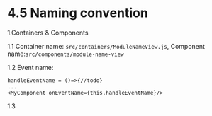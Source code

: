 # 4.5 Naming convention

1.Containers & Components

1.1 Container name: ```src/containers/ModuleNameView.js```, Component name:```src/components/module-name-view```

1.2 Event name: 

```
handleEventName = ()=>{//todo}
...
<MyComponent onEventName={this.handleEventName}/>
```

1.3 
